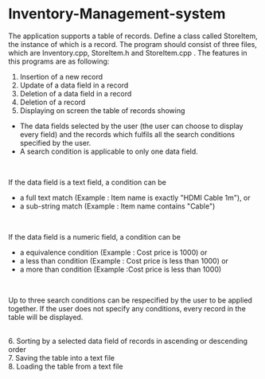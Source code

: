 # Inventory-Management-system
The application supports a table of records. Define a class called
StoreItem, the instance of which is a record. The program should consist of three
files, which are Inventory.cpp, StoreItem.h and StoreItem.cpp .
The features in this programs are as following:
1. Insertion of a new record
2. Update of a data field in a record
3. Deletion of a data field in a record
4. Deletion of a record 
5. Displaying on screen the table of records showing <br>
 <ul> <li>The data fields selected by the user (the user can choose to display every field) and the records which fulfils all the search conditions specified by the user. </li>
  <li> A search condition is applicable to only one data field. </li> </ul> 
  <br>
  
<p>If the data field is a text field, a condition can be 
<ul>
  <li>a full text match (Example : Item name is exactly "HDMI Cable 1m"), or </li>
  <li> a sub-string match (Example : Item name contains "Cable") </li> </ul></p>
  <br>
<p>If the data field is a numeric field, a condition can be
  <ul>
    <li> a equivalence condition (Example : Cost price is 1000) or </li>
    <li> a less than condition (Example : Cost price is less than 1000) or </li>
    <li> a more than condition (Example :Cost price is less than 1000) </li> </ul> </p>
 <br>
<p>Up to three search conditions can be respecified by the user to
be applied together. If the user does not specify any
conditions, every record in the table will be displayed. </p> 
<br>
6. Sorting by a selected data field of records in ascending or descending order <br>
7. Saving the table into a text file <br>
8. Loading the table from a text file <br>
